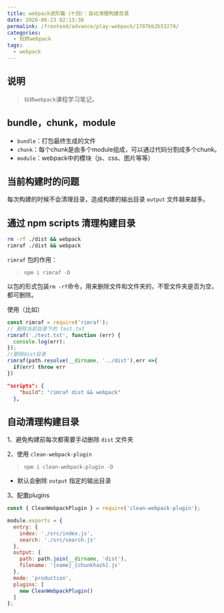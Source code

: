 ```yaml
---
title: webpack进阶篇（十四）：自动清理构建目录
date: 2020-06-23 02:13:38
permalink: /frontend/advance/play-webpack/1707bb2b53274/
categories:
  - 玩转webpack
tags:
  - webpack
---
```


## 说明

> `玩转webpack`课程学习笔记。

## bundle，chunk，module

- `bundle`：打包最终生成的文件
- `chunk`：每个chunk是由多个module组成，可以通过代码分割成多个chunk。
- `module`：webpack中的模块（js、css、图片等等）

## 当前构建时的问题

每次构建的时候不会清理目录，造成构建的输出目录 `output` 文件越来越多。

## 通过 npm scripts 清理构建目录

```bash
rm -rf ./dist && webpack
rimraf ./dist && webpack
```

`rimraf` 包的作用：

> `npm i rimraf -D`

以包的形式包装`rm -rf`命令，用来删除文件和文件夹的，不管文件夹是否为空，都可删除。

使用（比如）

```js
const rimraf = require('rimraf');
// 删除当前目录下的 test.txt
rimraf('./test.txt', function (err) {
  console.log(err);
});
//删除dist目录
rimraf(path.resolve(__dirname, '../dist'),err =>{
  if(err) throw err
})
```

```json
"scripts": {
    "build": "rimraf dist && webpack"
  },
```

## 自动清理构建目录

1、避免构建前每次都需要手动删除 `dist` 文件夹

2、使用 `clean-webpack-plugin`

> `npm i clean-webpack-plugin -D`

- 默认会删除 `output` 指定的输出目录

3、配置plugins

```js
const { CleanWebpackPlugin } = require('clean-webpack-plugin');

module.exports = {
  entry: {
    index: './src/index.js',
    search: './src/search.js'
  },
  output: {
    path: path.join(__dirname, 'dist'),
    filename: '[name]_[chunkhash].js'
  },
  mode: 'production',
  plugins: [
    new CleanWebpackPlugin()
  ]
};
```
